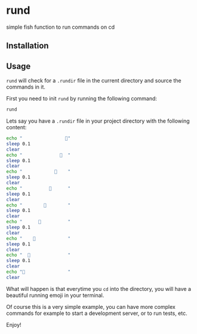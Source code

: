 # rund
simple fish function to run commands on cd

## Installation

## Usage
`rund` will check for a `.rundir` file in the current directory and source the
commands in it. 

First you need to init `rund` by running the following command:
```sh
rund
```

Lets say you have a `.rundir` file in your project directory with the following content:
```sh
echo "                🏃"
sleep 0.1
clear
echo "              🏃  "
sleep 0.1
clear
echo "            🏃    "
sleep 0.1
clear
echo "          🏃      "
sleep 0.1
clear
echo "        🏃        "
sleep 0.1
clear
echo "      🏃          "
sleep 0.1
clear
echo "    🏃            "
sleep 0.1
clear
echo "  🏃              "
sleep 0.1
clear
echo "🏃                "
clear
```

What will happen is that everytime you `cd` into the directory, you will have a
beautiful running emoji in your terminal.

Of course this is a very simple example, you can have more complex commands for
example to start a development server, or to run tests, etc.

Enjoy!

